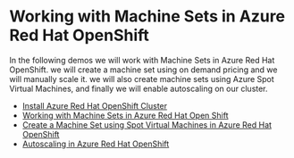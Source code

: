 # Working with Machine Sets in Azure Red Hat OpenShift 

In the following demos we will work with Machine Sets in Azure Red Hat OpenShift. we will create a machine set using on demand pricing and we will manually scale it. we will also create machine sets using Azure Spot Virtual Machines, and finally we will enable autoscaling on our cluster. 

- [Install Azure Red Hat OpenShift Cluster](install_aro.md)
- [Working with Machine Sets in Azure Red Hat Open Shift](aro-machinesets.md)
- [Create a Machine Set using Spot Virtual Machines in Azure Red Hat OpenShift](aro-spot-machines.md)
- [Autoscaling in Azure Red Hat OpenShift](aro-autoscaling.md)


